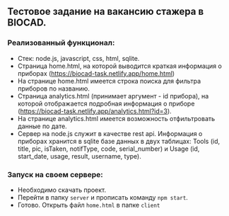 ## Тестовое задание на вакансию стажера в BIOCAD.

### Реализованный функционал:

 - Стек: node.js, javascript, css, html, sqlite.
 - Страница home.html, на которой выводится краткая информация о приборах (https://biocad-task.netlify.app/home.html)
 - На странице home.html имеется строка поиска для фильтра приборов по названию.
 - Страница analytics.html (принимает аргумент - id прибора), на которой отображается подробная информация о приборе (https://biocad-task.netlify.app/analytics.html?id=3).
 - На странице analytics.html имеется возможность отфильтровать данные по дате.
 - Сервер на node.js служит в качестве rest api. Информация о приборах хранится в sqlite базе данных в двух таблицах: Tools (id, title, pic, isTaken, notifType, code, serial_number) и Usage (id, start_date, usage, result, username, type).

### Запуск на своем сервере:

 - Необходимо скачать проект.
 - Перейти в папку `server` и прописать команду `npm start`.
 - Готово. Открыть файл `home.html` в папке `client`
